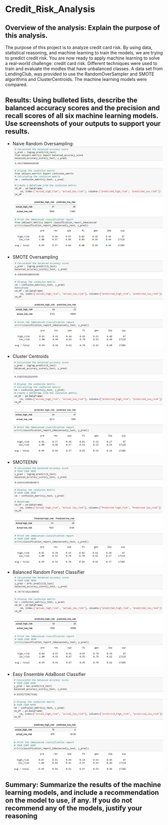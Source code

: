 # Credit_Risk_Analysis
## Overview of the analysis: Explain the purpose of this analysis.
The purpose of this project is to analyze credit card risk. By using data, statistical reasoning, and machine learning to train the models, we are trying to predict credit risk. 
You are now ready to apply machine learning to solve a real-world challenge: credit card risk. Different techniques were used to train and evaluate the modles that have unbalanced classes. A data set from LendingClub, was provided to use the RandomOverSampler and SMOTE algorithms and ClusterCentroids. The machine learning models were compared.

## Results: Using bulleted lists, describe the balanced accuracy scores and the precision and recall scores of all six machine learning models. Use screenshots of your outputs to support your results.
* Naive Random Oversampling: 
![Naive Random Oversampling](random_oversampling.png)

* SMOTE Oversampling
![SMOTE](smote_oversampling.png)

* Cluster Centroids
![under](undersampling.png)

* SMOTEENN
![combination](combination.png)

* Balanced Random Forest Classifier
![random forest](random_forest.png)

* Easy Ensemble AdaBoost Classifier
![easy ensemble](easy_ensemble.png)

## Summary: Summarize the results of the machine learning models, and include a recommendation on the model to use, if any. If you do not recommend any of the models, justify your reasoning

